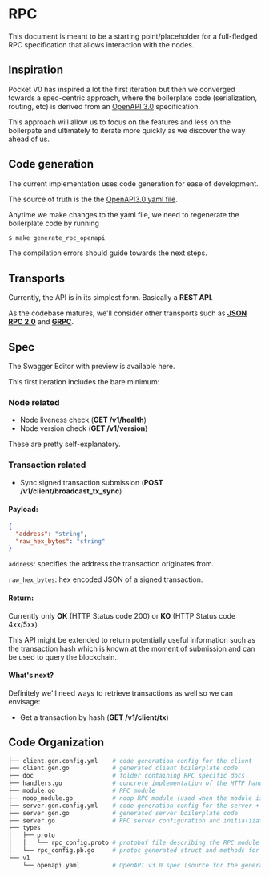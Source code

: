 # RPC

This document is meant to be a starting point/placeholder for a full-fledged RPC specification that allows interaction with the nodes.

## Inspiration

Pocket V0 has inspired a lot the first iteration but then we converged towards a spec-centric approach, where the boilerplate code (serialization, routing, etc) is derived from an [OpenAPI 3.0](../v1/openapi.yaml) specification.

This approach will allow us to focus on the features and less on the boilerpate and ultimately to iterate more quickly as we discover the way ahead of us.

## Code generation

The current implementation uses code generation for ease of development.

The source of truth is the the [OpenAPI3.0 yaml file](../v1/openapi.yaml).

Anytime we make changes to the yaml file, we need to regenerate the boilerplate code by running

```bash
$ make generate_rpc_openapi
```

The compilation errors should guide towards the next steps.

## Transports

Currently, the API is in its simplest form. Basically a **REST API**.

As the codebase matures, we'll consider other transports such as [**JSON RPC 2.0**](https://www.jsonrpc.org/specification) and [**GRPC**](https://grpc.io/).

## Spec

<!-- TODO (deblasis): add link when merged to `main` -->

The Swagger Editor with preview is available here.

This first iteration includes the bare minimum:

### Node related

- Node liveness check (**GET /v1/health**)
- Node version check (**GET /v1/version**)

These are pretty self-explanatory.

### Transaction related

- Sync signed transaction submission (**POST /v1/client/broadcast_tx_sync**)

#### Payload:

  ```json
  {
    "address": "string",
    "raw_hex_bytes": "string"
  }
  ```

  `address`: specifies the address the transaction originates from.

  `raw_hex_bytes`: hex encoded JSON of a signed transaction.

  #### Return:

  Currently only **OK** (HTTP Status code 200) or **KO** (HTTP Status code 4xx/5xx)

  This API might be extended to return potentially useful information such as the transaction hash which is known at the moment of submission and can be used to query the blockchain.

#### What's next?

Definitely we'll need ways to retrieve transactions as well so we can envisage:

- Get a transaction by hash (**GET /v1/client/tx**)

## Code Organization

```bash
├── client.gen.config.yml    # code generation config for the client
├── client.gen.go            # generated client boilerplate code
├── doc                      # folder containing RPC specific docs
├── handlers.go              # concrete implementation of the HTTP handlers invoked by the server
├── module.go                # RPC module
├── noop_module.go           # noop RPC module (used when the module is disabled)
├── server.gen.config.yml    # code generation config for the server + dtos
├── server.gen.go            # generated server boilerplate code
├── server.go                # RPC server configuration and initialization
├── types
│   ├── proto
│   │   └── rpc_config.proto # protobuf file describing the RPC module configuration
│   └── rpc_config.pb.go     # protoc generated struct and methods for RPC config
└── v1
    └── openapi.yaml         # OpenAPI v3.0 spec (source for the generated files above)
```

